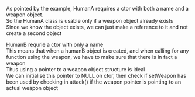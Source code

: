 As pointed by the example, HumanA requires a ctor with both a name and a weapon object.<br>
So the HumanA class is usable only if a weapon object already exists<br>
Since we know the object exists, we can just make a reference to it and not create a second object<br>

HumanB requrie a ctor with only a name<br>
This means that when a humanB object is created, and when calling for any function using the weapon, we have to make sure that there is in fact a weapon<br>
Thus using a pointer to a weapon object structure is ideal<br>
We can initialise this pointer to NULL on ctor, then check if setWeapon has been used by checking in attack() if the weapon pointer is pointing to an actual weapon object<br>